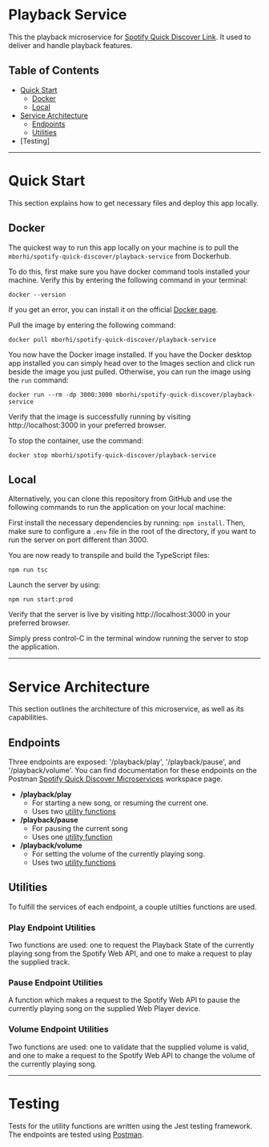 # Playback Service

This the playback microservice for [Spotify Quick Discover Link](https://github.com/mborhi/Distributed-Spotify-Quick-Discover). It used to deliver and handle playback features.

## Table of Contents
* [Quick Start](#quick-start)
    + [Docker](#docker)
    + [Local](#local)
* [Service Architecture](#service-architecture)
    + [Endpoints](#endpoints)
    + [Utilities](#utilities)
* [Testing]

---

# Quick Start

This section explains how to get necessary files and deploy this app locally.

## Docker

The quickest way to run this app locally on your machine is to pull the `mborhi/spotify-quick-discover/playback-service` from Dockerhub. 

To do this, first make sure you have docker command tools installed your machine. Verify this by entering the following command in your terminal:

```
docker --version
```

If you get an error, you can install it on the official [Docker page](https://www.docker.com/get-started/).

Pull the image by entering the following command:

```
docker pull mborhi/spotify-quick-discover/playback-service 
```

You now have the Docker image installed. If you have the Docker desktop app installed you can simply head over to the Images section and click run beside the image you just pulled. Otherwise, you can run the image using the `run` command:

```
docker run --rm -dp 3000:3000 mborhi/spotify-quick-discover/playback-service
```

Verify that the image is successfully running by visiting http://localhost:3000 in your preferred browser.

To stop the container, use the command: 

```
docker stop mborhi/spotify-quick-discover/playback-service
```

## Local

Alternatively, you can clone this repository from GitHub and use the following commands to run the application on your local machine:

First install the necessary dependencies by running: `npm install`. Then, make sure to configure a `.env` file in the root of the directory, if you want to run the server on port different than 3000.

You are now ready to transpile and build the TypeScript files:

```
npm run tsc
```

Launch the server by using:

```
npm run start:prod
```

Verify that the server is live by visiting http://localhost:3000 in your preferred browser.

Simply press control-C in the terminal window running the server to stop the application.

---

# Service Architecture

This section outlines the architecture of this microservice, as well as its capabilities.

## Endpoints

Three endpoints are exposed: '/playback/play', '/playback/pause', and '/playback/volume'. You can find documentation for these endpoints on the Postman [Spotify Quick Discover Microservices](https://www.postman.com/research-operator-51189562/workspace/spotify-quick-discover-microservices/overview) workspace page.

* __/playback/play__
    + For starting a new song, or resuming the current one.
    + Uses two [utility functions](#play-endpoint-utilities)
* __/playback/pause__
    + For pausing the current song
    + Uses one [utility function](#pause-endpoint-utilities)
* __/playback/volume__
    + For setting the volume of the currently playing song.
    + Uses two [utility functions](#volume-endpdoint-utilities)

## Utilities

To fulfill the services of each endpoint, a couple utilties functions are used.

### Play Endpoint Utilities

Two functions are used: one to request the Playback State of the currently playing song from the Spotify Web API, and one to make a request to play the supplied track.

### Pause Endpoint Utilities

A function which makes a request to the Spotify Web API to pause the currently playing song on the supplied Web Player device. 

### Volume Endpoint Utilities

Two functions are used: one to validate that the supplied volume is valid, and one to make a request to the Spotify Web API to change the volume of the currently playing song. 

---

# Testing

Tests for the utility functions are written using the Jest testing framework. The endpoints are tested using [Postman](https://www.postman.com/research-operator-51189562/workspace/spotify-quick-discover-microservices/overview).
